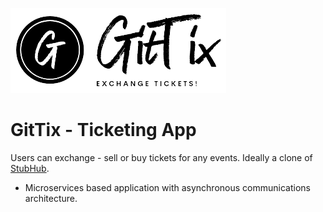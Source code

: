 ![Architecture](client/static/images/gittix-bg-light.png)

# GitTix - Ticketing App 
Users can exchange - sell or buy tickets for any events. Ideally a clone of [StubHub](https://www.stubhub.com/).

- Microservices based application with asynchronous communications architecture.